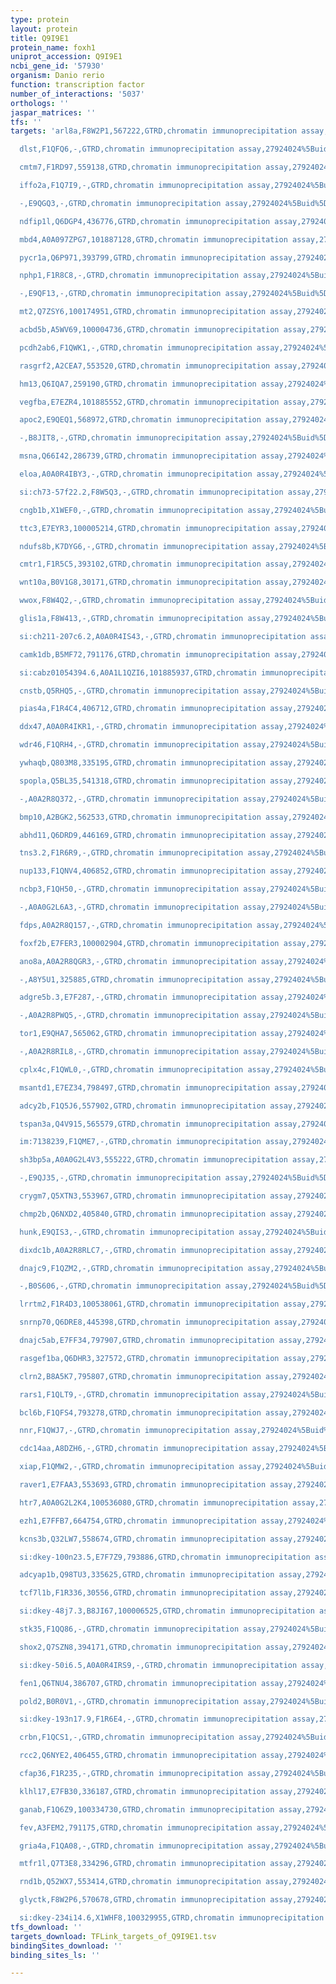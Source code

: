 ```yaml
---
type: protein
layout: protein
title: Q9I9E1
protein_name: foxh1
uniprot_accession: Q9I9E1
ncbi_gene_id: '57930'
organism: Danio rerio
function: transcription factor
number_of_interactions: '5037'
orthologs: ''
jaspar_matrices: ''
tfs: ''
targets: 'arl8a,F8W2P1,567222,GTRD,chromatin immunoprecipitation assay,27924024%5Buid%5D,No

  dlst,F1QFQ6,-,GTRD,chromatin immunoprecipitation assay,27924024%5Buid%5D,No

  cmtm7,F1RD97,559138,GTRD,chromatin immunoprecipitation assay,27924024%5Buid%5D,No

  iffo2a,F1Q7I9,-,GTRD,chromatin immunoprecipitation assay,27924024%5Buid%5D,No

  -,E9QGQ3,-,GTRD,chromatin immunoprecipitation assay,27924024%5Buid%5D,No

  ndfip1l,Q6DGP4,436776,GTRD,chromatin immunoprecipitation assay,27924024%5Buid%5D,No

  mbd4,A0A097ZPG7,101887128,GTRD,chromatin immunoprecipitation assay,27924024%5Buid%5D,No

  pycr1a,Q6P971,393799,GTRD,chromatin immunoprecipitation assay,27924024%5Buid%5D,No

  nphp1,F1R8C8,-,GTRD,chromatin immunoprecipitation assay,27924024%5Buid%5D,No

  -,E9QF13,-,GTRD,chromatin immunoprecipitation assay,27924024%5Buid%5D,No

  mt2,Q7ZSY6,100174951,GTRD,chromatin immunoprecipitation assay,27924024%5Buid%5D,No

  acbd5b,A5WV69,100004736,GTRD,chromatin immunoprecipitation assay,27924024%5Buid%5D,No

  pcdh2ab6,F1QWK1,-,GTRD,chromatin immunoprecipitation assay,27924024%5Buid%5D,No

  rasgrf2,A2CEA7,553520,GTRD,chromatin immunoprecipitation assay,27924024%5Buid%5D,No

  hm13,Q6IQA7,259190,GTRD,chromatin immunoprecipitation assay,27924024%5Buid%5D,No

  vegfba,E7EZR4,101885552,GTRD,chromatin immunoprecipitation assay,27924024%5Buid%5D,No

  apoc2,E9QEQ1,568972,GTRD,chromatin immunoprecipitation assay,27924024%5Buid%5D,No

  -,B8JIT8,-,GTRD,chromatin immunoprecipitation assay,27924024%5Buid%5D,No

  msna,Q66I42,286739,GTRD,chromatin immunoprecipitation assay,27924024%5Buid%5D,No

  eloa,A0A0R4IBY3,-,GTRD,chromatin immunoprecipitation assay,27924024%5Buid%5D,No

  si:ch73-57f22.2,F8W5Q3,-,GTRD,chromatin immunoprecipitation assay,27924024%5Buid%5D,No

  cngb1b,X1WEF0,-,GTRD,chromatin immunoprecipitation assay,27924024%5Buid%5D,No

  ttc3,E7EYR3,100005214,GTRD,chromatin immunoprecipitation assay,27924024%5Buid%5D,No

  ndufs8b,K7DYG6,-,GTRD,chromatin immunoprecipitation assay,27924024%5Buid%5D,No

  cmtr1,F1R5C5,393102,GTRD,chromatin immunoprecipitation assay,27924024%5Buid%5D,No

  wnt10a,B0V1G8,30171,GTRD,chromatin immunoprecipitation assay,27924024%5Buid%5D,No

  wwox,F8W4Q2,-,GTRD,chromatin immunoprecipitation assay,27924024%5Buid%5D,No

  glis1a,F8W413,-,GTRD,chromatin immunoprecipitation assay,27924024%5Buid%5D,No

  si:ch211-207c6.2,A0A0R4IS43,-,GTRD,chromatin immunoprecipitation assay,27924024%5Buid%5D,No

  camk1db,B5MF72,791176,GTRD,chromatin immunoprecipitation assay,27924024%5Buid%5D,No

  si:cabz01054394.6,A0A1L1QZI6,101885937,GTRD,chromatin immunoprecipitation assay,27924024%5Buid%5D,No

  cnstb,Q5RHQ5,-,GTRD,chromatin immunoprecipitation assay,27924024%5Buid%5D,No

  pias4a,F1R4C4,406712,GTRD,chromatin immunoprecipitation assay,27924024%5Buid%5D,No

  ddx47,A0A0R4IKR1,-,GTRD,chromatin immunoprecipitation assay,27924024%5Buid%5D,No

  wdr46,F1QRH4,-,GTRD,chromatin immunoprecipitation assay,27924024%5Buid%5D,No

  ywhaqb,Q803M8,335195,GTRD,chromatin immunoprecipitation assay,27924024%5Buid%5D,No

  spopla,Q5BL35,541318,GTRD,chromatin immunoprecipitation assay,27924024%5Buid%5D,No

  -,A0A2R8Q372,-,GTRD,chromatin immunoprecipitation assay,27924024%5Buid%5D,No

  bmp10,A2BGK2,562533,GTRD,chromatin immunoprecipitation assay,27924024%5Buid%5D,No

  abhd11,Q6DRD9,446169,GTRD,chromatin immunoprecipitation assay,27924024%5Buid%5D,No

  tns3.2,F1R6R9,-,GTRD,chromatin immunoprecipitation assay,27924024%5Buid%5D,No

  nup133,F1QNV4,406852,GTRD,chromatin immunoprecipitation assay,27924024%5Buid%5D,No

  ncbp3,F1QH50,-,GTRD,chromatin immunoprecipitation assay,27924024%5Buid%5D,No

  -,A0A0G2L6A3,-,GTRD,chromatin immunoprecipitation assay,27924024%5Buid%5D,No

  fdps,A0A2R8Q157,-,GTRD,chromatin immunoprecipitation assay,27924024%5Buid%5D,No

  foxf2b,E7FER3,100002904,GTRD,chromatin immunoprecipitation assay,27924024%5Buid%5D,No

  ano8a,A0A2R8QGR3,-,GTRD,chromatin immunoprecipitation assay,27924024%5Buid%5D,No

  -,A8Y5U1,325885,GTRD,chromatin immunoprecipitation assay,27924024%5Buid%5D,No

  adgre5b.3,E7F287,-,GTRD,chromatin immunoprecipitation assay,27924024%5Buid%5D,No

  -,A0A2R8PWQ5,-,GTRD,chromatin immunoprecipitation assay,27924024%5Buid%5D,No

  tor1,E9QHA7,565062,GTRD,chromatin immunoprecipitation assay,27924024%5Buid%5D,No

  -,A0A2R8RIL8,-,GTRD,chromatin immunoprecipitation assay,27924024%5Buid%5D,No

  cplx4c,F1QWL0,-,GTRD,chromatin immunoprecipitation assay,27924024%5Buid%5D,No

  msantd1,E7EZ34,798497,GTRD,chromatin immunoprecipitation assay,27924024%5Buid%5D,No

  adcy2b,F1Q5J6,557902,GTRD,chromatin immunoprecipitation assay,27924024%5Buid%5D,No

  tspan3a,Q4V915,565579,GTRD,chromatin immunoprecipitation assay,27924024%5Buid%5D,No

  im:7138239,F1QME7,-,GTRD,chromatin immunoprecipitation assay,27924024%5Buid%5D,No

  sh3bp5a,A0A0G2L4V3,555222,GTRD,chromatin immunoprecipitation assay,27924024%5Buid%5D,No

  -,E9QJ35,-,GTRD,chromatin immunoprecipitation assay,27924024%5Buid%5D,No

  crygm7,Q5XTN3,553967,GTRD,chromatin immunoprecipitation assay,27924024%5Buid%5D,No

  chmp2b,Q6NXD2,405840,GTRD,chromatin immunoprecipitation assay,27924024%5Buid%5D,No

  hunk,E9QIS3,-,GTRD,chromatin immunoprecipitation assay,27924024%5Buid%5D,No

  dixdc1b,A0A2R8RLC7,-,GTRD,chromatin immunoprecipitation assay,27924024%5Buid%5D,No

  dnajc9,F1QZM2,-,GTRD,chromatin immunoprecipitation assay,27924024%5Buid%5D,No

  -,B0S606,-,GTRD,chromatin immunoprecipitation assay,27924024%5Buid%5D,No

  lrrtm2,F1R4D3,100538061,GTRD,chromatin immunoprecipitation assay,27924024%5Buid%5D,No

  snrnp70,Q6DRE8,445398,GTRD,chromatin immunoprecipitation assay,27924024%5Buid%5D,No

  dnajc5ab,E7FF34,797907,GTRD,chromatin immunoprecipitation assay,27924024%5Buid%5D,No

  rasgef1ba,Q6DHR3,327572,GTRD,chromatin immunoprecipitation assay,27924024%5Buid%5D,No

  clrn2,B8A5K7,795807,GTRD,chromatin immunoprecipitation assay,27924024%5Buid%5D,No

  rars1,F1QLT9,-,GTRD,chromatin immunoprecipitation assay,27924024%5Buid%5D,No

  bcl6b,F1QFS4,793278,GTRD,chromatin immunoprecipitation assay,27924024%5Buid%5D,No

  nnr,F1QWJ7,-,GTRD,chromatin immunoprecipitation assay,27924024%5Buid%5D,No

  cdc14aa,A8DZH6,-,GTRD,chromatin immunoprecipitation assay,27924024%5Buid%5D,No

  xiap,F1QMW2,-,GTRD,chromatin immunoprecipitation assay,27924024%5Buid%5D,No

  raver1,E7FAA3,553693,GTRD,chromatin immunoprecipitation assay,27924024%5Buid%5D,No

  htr7,A0A0G2L2K4,100536080,GTRD,chromatin immunoprecipitation assay,27924024%5Buid%5D,No

  ezh1,E7FFB7,664754,GTRD,chromatin immunoprecipitation assay,27924024%5Buid%5D,No

  kcns3b,Q32LW7,558674,GTRD,chromatin immunoprecipitation assay,27924024%5Buid%5D,No

  si:dkey-100n23.5,E7F7Z9,793886,GTRD,chromatin immunoprecipitation assay,27924024%5Buid%5D,No

  adcyap1b,Q98TU3,335625,GTRD,chromatin immunoprecipitation assay,27924024%5Buid%5D,No

  tcf7l1b,F1R336,30556,GTRD,chromatin immunoprecipitation assay,27924024%5Buid%5D,No

  si:dkey-48j7.3,B8JI67,100006525,GTRD,chromatin immunoprecipitation assay,27924024%5Buid%5D,No

  stk35,F1QQ86,-,GTRD,chromatin immunoprecipitation assay,27924024%5Buid%5D,No

  shox2,Q7SZN8,394171,GTRD,chromatin immunoprecipitation assay,27924024%5Buid%5D,No

  si:dkey-50i6.5,A0A0R4IRS9,-,GTRD,chromatin immunoprecipitation assay,27924024%5Buid%5D,No

  fen1,Q6TNU4,386707,GTRD,chromatin immunoprecipitation assay,27924024%5Buid%5D,No

  pold2,B0R0V1,-,GTRD,chromatin immunoprecipitation assay,27924024%5Buid%5D,No

  si:dkey-193n17.9,F1R6E4,-,GTRD,chromatin immunoprecipitation assay,27924024%5Buid%5D,No

  crbn,F1QCS1,-,GTRD,chromatin immunoprecipitation assay,27924024%5Buid%5D,No

  rcc2,Q6NYE2,406455,GTRD,chromatin immunoprecipitation assay,27924024%5Buid%5D,No

  cfap36,F1R235,-,GTRD,chromatin immunoprecipitation assay,27924024%5Buid%5D,No

  klhl17,E7FB30,336187,GTRD,chromatin immunoprecipitation assay,27924024%5Buid%5D,No

  ganab,F1Q6Z9,100334730,GTRD,chromatin immunoprecipitation assay,27924024%5Buid%5D,No

  fev,A3FEM2,791175,GTRD,chromatin immunoprecipitation assay,27924024%5Buid%5D,No

  gria4a,F1QA08,-,GTRD,chromatin immunoprecipitation assay,27924024%5Buid%5D,No

  mtfr1l,Q7T3E8,334296,GTRD,chromatin immunoprecipitation assay,27924024%5Buid%5D,No

  rnd1b,Q52WX7,553414,GTRD,chromatin immunoprecipitation assay,27924024%5Buid%5D,No

  glyctk,F8W2P6,570678,GTRD,chromatin immunoprecipitation assay,27924024%5Buid%5D,No

  si:dkey-234i14.6,X1WHF8,100329955,GTRD,chromatin immunoprecipitation assay,27924024%5Buid%5D,No'
tfs_download: ''
targets_download: TFLink_targets_of_Q9I9E1.tsv
bindingSites_download: ''
binding_sites_ls: ''

---
```

